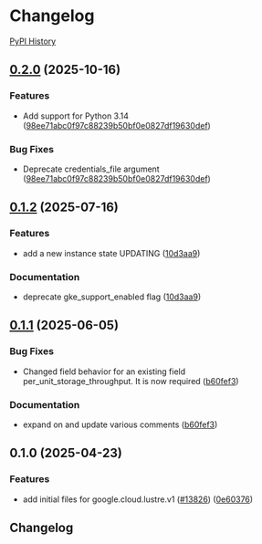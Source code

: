 # Changelog

[PyPI History][1]

[1]: https://pypi.org/project/google-cloud-lustre/#history

## [0.2.0](https://github.com/googleapis/google-cloud-python/compare/google-cloud-lustre-v0.1.2...google-cloud-lustre-v0.2.0) (2025-10-16)


### Features

* Add support for Python 3.14  ([98ee71abc0f97c88239b50bf0e0827df19630def](https://github.com/googleapis/google-cloud-python/commit/98ee71abc0f97c88239b50bf0e0827df19630def))


### Bug Fixes

* Deprecate credentials_file argument  ([98ee71abc0f97c88239b50bf0e0827df19630def](https://github.com/googleapis/google-cloud-python/commit/98ee71abc0f97c88239b50bf0e0827df19630def))

## [0.1.2](https://github.com/googleapis/google-cloud-python/compare/google-cloud-lustre-v0.1.1...google-cloud-lustre-v0.1.2) (2025-07-16)


### Features

* add a new instance state UPDATING ([10d3aa9](https://github.com/googleapis/google-cloud-python/commit/10d3aa9b31b8e43e8e981bf18c9f3494583834d1))


### Documentation

* deprecate gke_support_enabled flag ([10d3aa9](https://github.com/googleapis/google-cloud-python/commit/10d3aa9b31b8e43e8e981bf18c9f3494583834d1))

## [0.1.1](https://github.com/googleapis/google-cloud-python/compare/google-cloud-lustre-v0.1.0...google-cloud-lustre-v0.1.1) (2025-06-05)


### Bug Fixes

* Changed field behavior for an existing field per_unit_storage_throughput. It is now required ([b60fef3](https://github.com/googleapis/google-cloud-python/commit/b60fef3bdaa28d2b379e6fd73c3a716723d434c7))


### Documentation

* expand on and update various comments ([b60fef3](https://github.com/googleapis/google-cloud-python/commit/b60fef3bdaa28d2b379e6fd73c3a716723d434c7))

## 0.1.0 (2025-04-23)


### Features

* add initial files for google.cloud.lustre.v1 ([#13826](https://github.com/googleapis/google-cloud-python/issues/13826)) ([0e60376](https://github.com/googleapis/google-cloud-python/commit/0e603767abf71fe7907931176a24a1e1747c8dff))

## Changelog
